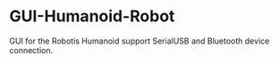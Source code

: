 # GUI-Humanoid-Robot
GUI for the Robotis Humanoid support SerialUSB and Bluetooth device connection.
